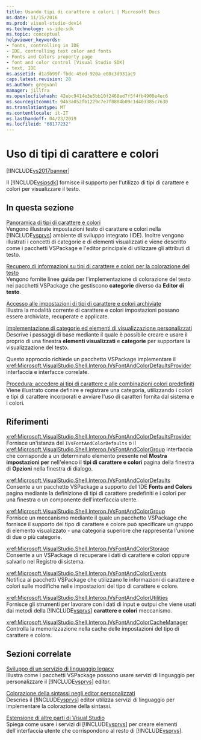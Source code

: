 ```yaml
---
title: Usando tipi di carattere e colori | Microsoft Docs
ms.date: 11/15/2016
ms.prod: visual-studio-dev14
ms.technology: vs-ide-sdk
ms.topic: conceptual
helpviewer_keywords:
- fonts, controlling in IDE
- IDE, controlling text color and fonts
- Fonts and Colors property page
- font and color control [Visual Studio SDK]
- text, IDE
ms.assetid: d1a9b99f-fbdc-45ed-920a-e08c3d931ac9
caps.latest.revision: 28
ms.author: gregvanl
manager: jillfra
ms.openlocfilehash: 42ebc9414e3e5bb10f2468ed7f5f4fb4900e4ec6
ms.sourcegitcommit: 94b3a052fb1229c7e7f8804b09c1d403385c7630
ms.translationtype: MT
ms.contentlocale: it-IT
ms.lasthandoff: 04/23/2019
ms.locfileid: "68177232"
---
```

# <a name="using-fonts-and-colors"></a>Uso di tipi di carattere e colori
[!INCLUDE[vs2017banner](../includes/vs2017banner.md)]

Il [!INCLUDE[vsipsdk](../includes/vsipsdk-md.md)] fornisce il supporto per l'utilizzo di tipi di carattere e colori per visualizzare il testo.  
  
## <a name="in-this-section"></a>In questa sezione  
 [Panoramica di tipi di carattere e colori](../extensibility/font-and-color-overview.md)  
 Vengono illustrate impostazioni testo di carattere e colori nella [!INCLUDE[vsprvs](../includes/vsprvs-md.md)] ambiente di sviluppo integrato (IDE). Inoltre vengono illustrati i concetti di categorie e di elementi visualizzati e viene descritto come i pacchetti VSPackage e l'editor principale di utilizzare gli attributi di testo.  
  
 [Recupero di informazioni su tipi di carattere e colori per la colorazione del testo](../extensibility/getting-font-and-color-information-for-text-colorization.md)  
 Vengono fornite linee guida per l'implementazione di colorazione del testo nei pacchetti VSPackage che gestiscono **categorie** diverso da **Editor di testo**.  
  
 [Accesso alle impostazioni di tipi di carattere e colori archiviate](../extensibility/accessing-stored-font-and-color-settings.md)  
 Illustra la modalità corrente di carattere e colori impostazioni possano essere archiviate, recuperate e applicate.  
  
 [Implementazione di categorie ed elementi di visualizzazione personalizzati](../extensibility/implementing-custom-categories-and-display-items.md)  
 Descrive i passaggi di base mediante il quale è possibile creare e usare il proprio di una finestra **elementi visualizzati** e **categorie** per supportare la visualizzazione del testo.  
  
 Questo approccio richiede un pacchetto VSPackage implementare il <xref:Microsoft.VisualStudio.Shell.Interop.IVsFontAndColorDefaultsProvider> interfaccia e interfacce correlate.  
  
 [Procedura: accedere ai tipi di carattere e alle combinazioni colori predefiniti](../extensibility/how-to-access-the-built-in-fonts-and-color-scheme.md)  
 Viene illustrato come definire e registrare una categoria, utilizzando i colori e tipi di carattere incorporati e avviare l'uso di caratteri fornita dal sistema e i colori.  
  
## <a name="reference"></a>Riferimenti  
 <xref:Microsoft.VisualStudio.Shell.Interop.IVsFontAndColorDefaultsProvider>  
 Fornisce un'istanza del `IVsFontAndColorDefaults` o il <xref:Microsoft.VisualStudio.Shell.Interop.IVsFontAndColorGroup> interfaccia che corrisponde a un determinato elemento presente nel **Mostra impostazioni per** nell'elenco il **tipi di carattere e colori** pagina della finestra di **Opzioni** nella finestra di dialogo.  
  
 <xref:Microsoft.VisualStudio.Shell.Interop.IVsFontAndColorDefaults>  
 Consente a un pacchetto VSPackage a supporto dell'IDE **Fonts and Colors** pagina mediante la definizione di tipi di carattere predefiniti e i colori per una finestra o un componente dell'interfaccia utente.  
  
 <xref:Microsoft.VisualStudio.Shell.Interop.IVsFontAndColorGroup>  
 Fornisce un meccanismo mediante il quale un pacchetto VSPackage che fornisce il supporto del tipo di carattere e colore può specificare un gruppo di elemento visualizzato - una categoria superiore che rappresenta l'unione di due o più categorie.  
  
 <xref:Microsoft.VisualStudio.Shell.Interop.IVsFontAndColorStorage>  
 Consente a un VSPackage di recuperare i dati di carattere e colori oppure salvarlo nel Registro di sistema.  
  
 <xref:Microsoft.VisualStudio.Shell.Interop.IVsFontAndColorEvents>  
 Notifica ai pacchetti VSPackage che utilizzano le informazioni di carattere e colori sulle modifiche nelle impostazioni del tipo di carattere e colore.  
  
 <xref:Microsoft.VisualStudio.Shell.Interop.IVsFontAndColorUtilities>  
 Fornisce gli strumenti per lavorare con i dati di input e outpui che viene usati dai metodi della [!INCLUDE[vsprvs](../includes/vsprvs-md.md)] **carattere e colori** meccanismo.  
  
 <xref:Microsoft.VisualStudio.Shell.Interop.IVsFontAndColorCacheManager>  
 Controlla la memorizzazione nella cache delle impostazioni del tipo di carattere e colore.  
  
## <a name="related-sections"></a>Sezioni correlate  
 [Sviluppo di un servizio di linguaggio legacy](../extensibility/internals/developing-a-legacy-language-service.md)  
 Illustra come i pacchetti VSPackage possono usare servizi di linguaggio per personalizzare il [!INCLUDE[vsprvs](../includes/vsprvs-md.md)] editor.  
  
 [Colorazione della sintassi negli editor personalizzati](../extensibility/syntax-coloring-in-custom-editors.md)  
 Descries il [!INCLUDE[vsprvs](../includes/vsprvs-md.md)] editor utilizza servizi di linguaggio per implementare la colorazione della sintassi.  
  
 [Estensione di altre parti di Visual Studio](../extensibility/extending-other-parts-of-visual-studio.md)  
 Spiega come usare i servizi di [!INCLUDE[vsprvs](../includes/vsprvs-md.md)] per creare elementi dell'interfaccia utente che corrispondono al resto di [!INCLUDE[vsprvs](../includes/vsprvs-md.md)].
